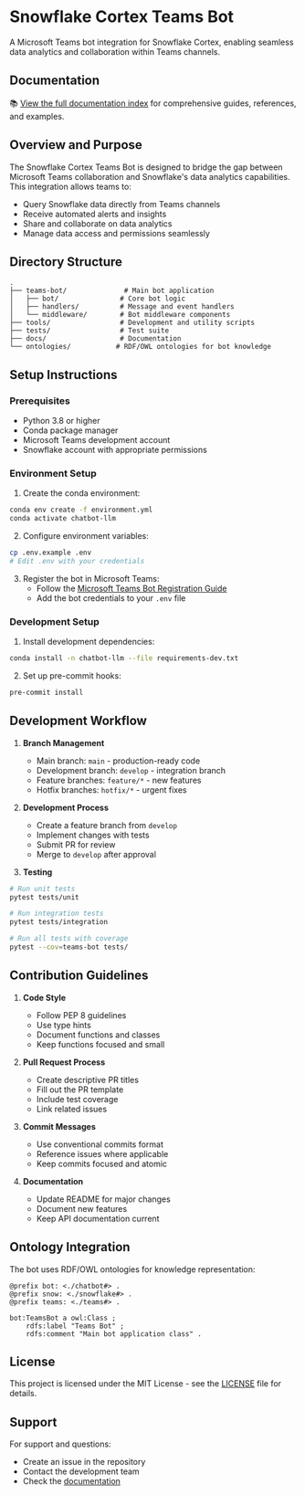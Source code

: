 # Snowflake Cortex Teams Bot

A Microsoft Teams bot integration for Snowflake Cortex, enabling seamless data analytics and collaboration within Teams channels.

## Documentation

📚 [View the full documentation index](docs/index.md) for comprehensive guides, references, and examples.

## Overview and Purpose

The Snowflake Cortex Teams Bot is designed to bridge the gap between Microsoft Teams collaboration and Snowflake's data analytics capabilities. This integration allows teams to:

- Query Snowflake data directly from Teams channels
- Receive automated alerts and insights
- Share and collaborate on data analytics
- Manage data access and permissions seamlessly

## Directory Structure

```
.
├── teams-bot/              # Main bot application
│   ├── bot/               # Core bot logic
│   ├── handlers/          # Message and event handlers
│   └── middleware/        # Bot middleware components
├── tools/                 # Development and utility scripts
├── tests/                 # Test suite
├── docs/                  # Documentation
└── ontologies/           # RDF/OWL ontologies for bot knowledge
```

## Setup Instructions

### Prerequisites

- Python 3.8 or higher
- Conda package manager
- Microsoft Teams development account
- Snowflake account with appropriate permissions

### Environment Setup

1. Create the conda environment:
```bash
conda env create -f environment.yml
conda activate chatbot-llm
```

2. Configure environment variables:
```bash
cp .env.example .env
# Edit .env with your credentials
```

3. Register the bot in Microsoft Teams:
   - Follow the [Microsoft Teams Bot Registration Guide](https://docs.microsoft.com/en-us/microsoftteams/platform/bots/how-to/create-a-bot-for-teams)
   - Add the bot credentials to your `.env` file

### Development Setup

1. Install development dependencies:
```bash
conda install -n chatbot-llm --file requirements-dev.txt
```

2. Set up pre-commit hooks:
```bash
pre-commit install
```

## Development Workflow

1. **Branch Management**
   - Main branch: `main` - production-ready code
   - Development branch: `develop` - integration branch
   - Feature branches: `feature/*` - new features
   - Hotfix branches: `hotfix/*` - urgent fixes

2. **Development Process**
   - Create a feature branch from `develop`
   - Implement changes with tests
   - Submit PR for review
   - Merge to `develop` after approval

3. **Testing**
```bash
# Run unit tests
pytest tests/unit

# Run integration tests
pytest tests/integration

# Run all tests with coverage
pytest --cov=teams-bot tests/
```

## Contribution Guidelines

1. **Code Style**
   - Follow PEP 8 guidelines
   - Use type hints
   - Document functions and classes
   - Keep functions focused and small

2. **Pull Request Process**
   - Create descriptive PR titles
   - Fill out the PR template
   - Include test coverage
   - Link related issues

3. **Commit Messages**
   - Use conventional commits format
   - Reference issues where applicable
   - Keep commits focused and atomic

4. **Documentation**
   - Update README for major changes
   - Document new features
   - Keep API documentation current

## Ontology Integration

The bot uses RDF/OWL ontologies for knowledge representation:

```turtle
@prefix bot: <./chatbot#> .
@prefix snow: <./snowflake#> .
@prefix teams: <./teams#> .

bot:TeamsBot a owl:Class ;
    rdfs:label "Teams Bot" ;
    rdfs:comment "Main bot application class" .
```

## License

This project is licensed under the MIT License - see the [LICENSE](LICENSE) file for details.

## Support

For support and questions:
- Create an issue in the repository
- Contact the development team
- Check the [documentation](docs/)
